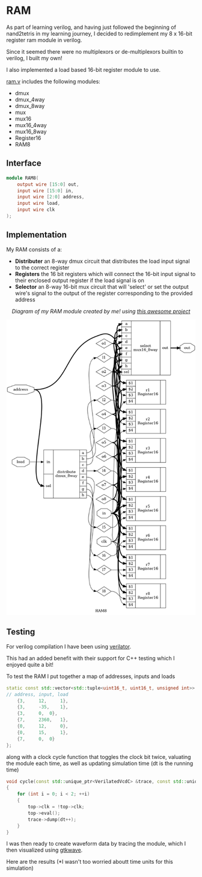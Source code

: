 # RAM

As part of learning verilog, and having just followed the beginning of nand2tetris in my
learning journey, I decided to redimplement my 8 x 16-bit register ram module in verilog.

Since it seemed there were no multiplexors or de-multiplexors builtin to verilog,
I built my own!

I also implemented a load based 16-bit register module to use.

[ram.v](ram.v) includes the following modules:

- dmux
- dmux_4way
- dmux_8way
- mux
- mux16
- mux16_4way
- mux16_8way
- Register16
- RAM8

## Interface

```verilog
module RAM8(
	output wire [15:0] out,
	input wire [15:0] in,
	input wire [2:0] address,
	input wire load,
	input wire clk
);
```

## Implementation

My RAM consists of a:

- **Distributer** an 8-way dmux circuit that distributes the load input signal
to the correct register
- **Registers** the 16 bit registers which will connect the 16-bit input signal to their enclosed
output register if the load signal is on
- **Selector** an 8-way 16-bit mux circuit that will 'select' or set the output wire's signal to the
output of the register corresponding to the provided address


<p align="center">
<i>Diagram of my RAM module created by me! using <a href="https://github.com/YosysHQ/yosys">this awesome project</a></i>
</p>

![Diagram of 8 x 16 bit register ram module](ram.png)

## Testing

For verilog compilation I have been using [verilator](https://github.com/verilator/verilator).

This had an added benefit with their support for C++ testing which I enjoyed quite a bit!

To test the RAM I put together a map of addresses, inputs and loads

```cpp
static const std::vector<std::tuple<uint16_t, uint16_t, unsigned int>> operations = {
// address, input, load
	{3, 	12, 	1},
	{3, 	-35, 	1},
	{3, 	0, 	0},
	{7, 	2360, 	1},
	{0, 	12, 	0},
	{0, 	15, 	1},
	{7, 	0, 	0}
};
```

along with a clock cycle function that toggles the clock bit twice, valuating the module each time, as well as updating
simulation time (dt is the running time)

```cpp
void cycle(const std::unique_ptr<VerilatedVcdC> &trace, const std::unique_ptr<VRAM8> &top)
{
	for (int i = 0; i < 2; ++i)
	{
		top->clk = !top->clk;
		top->eval();
		trace->dump(dt++);
	}
}
```

I was then ready to create waveform data by tracing the module, which I then visualized using [gtkwave](https://github.com/gtkwave/gtkwave).

Here are the results (*I wasn't too worried aboutt time units for this simulation)




